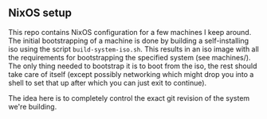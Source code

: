 ## NixOS setup

This repo contains NixOS configuration for a few machines I keep around. The initial bootstrapping of a machine is done by building a self-installing iso using the script `build-system-iso.sh`. This results in an iso image with all the requirements for bootstrapping the specified system (see machines/). The only thing needed to bootstrap it is to boot from the iso, the rest should take care of itself (except possibly networking which might drop you into a shell to set that up after which you can just exit to continue).

The idea here is to completely control the exact git revision of the system we're building.